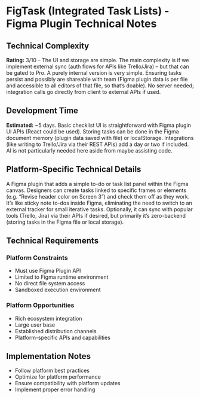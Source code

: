 # FigTask (Integrated Task Lists) - Figma Plugin Technical Notes

## Technical Complexity
**Rating:** 3/10 – The UI and storage are simple. The main complexity is if we implement external sync (auth flows for APIs like Trello/Jira) – but that can be gated to Pro. A purely internal version is very simple. Ensuring tasks persist and possibly are shareable with team (Figma plugin data is per file and accessible to all editors of that file, so that’s doable). No server needed; integration calls go directly from client to external APIs if used.

## Development Time
**Estimated:** ~5 days. Basic checklist UI is straightforward with Figma plugin UI APIs (React could be used). Storing tasks can be done in the Figma document memory (plugin data saved with file) or localStorage. Integrations (like writing to Trello/Jira via their REST APIs) add a day or two if included. AI is not particularly needed here aside from maybe assisting code.

## Platform-Specific Technical Details
A Figma plugin that adds a simple to-do or task list panel within the Figma canvas. Designers can create tasks linked to specific frames or elements (e.g. “Revise header color on Screen 3”) and check them off as they work. It’s like sticky note to-dos inside Figma, eliminating the need to switch to an external tracker for small iterative tasks. Optionally, it can sync with popular tools (Trello, Jira) via their APIs if desired, but primarily it’s zero-backend (storing tasks in the Figma file or local storage).

## Technical Requirements

### Platform Constraints
- Must use Figma Plugin API
- Limited to Figma runtime environment
- No direct file system access
- Sandboxed execution environment

### Platform Opportunities
- Rich ecosystem integration
- Large user base
- Established distribution channels
- Platform-specific APIs and capabilities

## Implementation Notes
- Follow platform best practices
- Optimize for platform performance
- Ensure compatibility with platform updates
- Implement proper error handling
